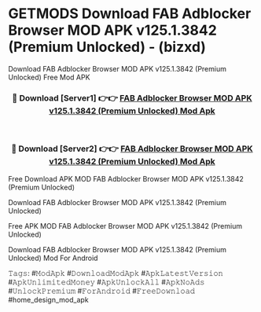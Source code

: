 # GETMODS Download FAB Adblocker Browser MOD APK v125.1.3842 (Premium Unlocked) - (bizxd)
Download FAB Adblocker Browser MOD APK v125.1.3842 (Premium Unlocked) Free Mod APK

<div align="center">
<h3>🔴 Download [Server1] 👉👉 <a href="https://apk-comot.site?title=FAB_Adblocker_Browser_MOD_APK_v125.1.3842_(Premium_Unlocked)">FAB Adblocker Browser MOD APK v125.1.3842 (Premium Unlocked) Mod Apk</a></h3><br>

<h3>🔴 Download [Server2] 👉👉 <a href="https://apk-comot.site?title=FAB_Adblocker_Browser_MOD_APK_v125.1.3842_(Premium_Unlocked)">FAB Adblocker Browser MOD APK v125.1.3842 (Premium Unlocked) Mod Apk</a></h3>
</div>


Free Download APK MOD FAB Adblocker Browser MOD APK v125.1.3842 (Premium Unlocked)

Download FAB Adblocker Browser MOD APK v125.1.3842 (Premium Unlocked) 

Free APK MOD FAB Adblocker Browser MOD APK v125.1.3842 (Premium Unlocked) 

Download FAB Adblocker Browser MOD APK v125.1.3842 (Premium Unlocked) Mod For Android

𝚃𝚊𝚐𝚜: #𝙼𝚘𝚍𝙰𝚙𝚔 #𝙳𝚘𝚠𝚗𝚕𝚘𝚊𝚍𝙼𝚘𝚍𝙰𝚙𝚔 #𝙰𝚙𝚔𝙻𝚊𝚝𝚎𝚜𝚝𝚅𝚎𝚛𝚜𝚒𝚘𝚗 #𝙰𝚙𝚔𝚄𝚗𝚕𝚒𝚖𝚒𝚝𝚎𝚍𝙼𝚘𝚗𝚎𝚢 #𝙰𝚙𝚔𝚄𝚗𝚕𝚘𝚌𝚔𝙰𝚕𝚕 #𝙰𝚙𝚔𝙽𝚘𝙰𝚍𝚜 #𝚄𝚗𝚕𝚘𝚌𝚔𝙿𝚛𝚎𝚖𝚒𝚞𝚖 #𝙵𝚘𝚛𝙰𝚗𝚍𝚛𝚘𝚒𝚍 #𝙵𝚛𝚎𝚎𝙳𝚘𝚠𝚗𝚕𝚘𝚊𝚍 #home_design_mod_apk